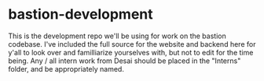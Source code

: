 # bastion-development

This is the development repo we'll be using for work on the bastion codebase. I've included the full source for the website and backend here for y'all to look over and familliarize yourselves with, but not to edit for the time being. Any / all intern work from Desai should be placed in the "Interns" folder, and be appropriately named. 
